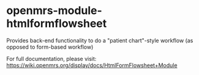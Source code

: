 openmrs-module-htmlformflowsheet
================================

Provides back-end functionality to do a "patient chart"-style workflow (as opposed to form-based workflow)

For full documentation, please visit:
https://wiki.openmrs.org/display/docs/HtmlFormFlowsheet+Module
